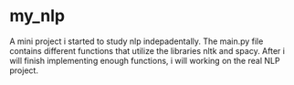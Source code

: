 # my_nlp
A mini project i started to study nlp indepadentally. The main.py file contains different functions that utilize the libraries nltk and spacy. After i will finish implementing enough functions, i will working on the real NLP project.
